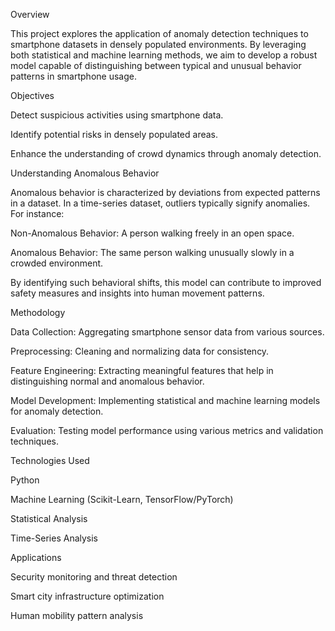 Overview

This project explores the application of anomaly detection techniques to smartphone datasets in densely populated environments. By leveraging both statistical and machine learning methods, we aim to develop a robust model capable of distinguishing between typical and unusual behavior patterns in smartphone usage.

Objectives

Detect suspicious activities using smartphone data.

Identify potential risks in densely populated areas.

Enhance the understanding of crowd dynamics through anomaly detection.

Understanding Anomalous Behavior

Anomalous behavior is characterized by deviations from expected patterns in a dataset. In a time-series dataset, outliers typically signify anomalies. For instance:

Non-Anomalous Behavior: A person walking freely in an open space.

Anomalous Behavior: The same person walking unusually slowly in a crowded environment.

By identifying such behavioral shifts, this model can contribute to improved safety measures and insights into human movement patterns.

Methodology

Data Collection: Aggregating smartphone sensor data from various sources.

Preprocessing: Cleaning and normalizing data for consistency.

Feature Engineering: Extracting meaningful features that help in distinguishing normal and anomalous behavior.

Model Development: Implementing statistical and machine learning models for anomaly detection.

Evaluation: Testing model performance using various metrics and validation techniques.

Technologies Used

Python

Machine Learning (Scikit-Learn, TensorFlow/PyTorch)

Statistical Analysis

Time-Series Analysis

Applications

Security monitoring and threat detection

Smart city infrastructure optimization

Human mobility pattern analysis
